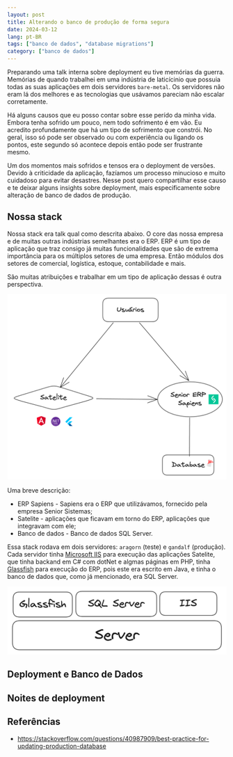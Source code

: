 ```yaml
---
layout: post
title: Alterando o banco de produção de forma segura
date: 2024-03-12
lang: pt-BR
tags: ["banco de dados", "database migrations"]
category: ["banco de dados"]
---
```


Preparando uma talk interna sobre deployment eu tive memórias da guerra. Memórias de quando trabalhei em uma indústria
de laticícinio que possuia todas as suas aplicações em dois servidores `bare-metal`. Os servidores não eram lá dos
melhores e as tecnologias que usávamos pareciam não escalar corretamente.

Há alguns causos que eu posso contar sobre esse perído da minha vida. Embora tenha sofrido um pouco, nem todo sofrimento
é em vão. Eu acredito profundamente que há um tipo de sofrimento que constrói. No geral, isso só pode ser observado ou com
experiência ou ligando os pontos, este segundo só acontece depois então pode ser frustrante mesmo.

Um dos momentos mais sofridos e tensos era o deployment de versões. Devido à criticidade da aplicação, fazíamos um
processo minucioso e muito cuidadoso para evitar desastres. Nesse post quero compartilhar esse causo e te deixar alguns
insights sobre deployment, mais especificamente sobre alteração de banco de dados de produção.

## Nossa stack

Nossa stack era talk qual como descrita abaixo. O core das nossa empresa e de muitas outras indústrias semelhantes era
o ERP. ERP é um tipo de aplicação que traz consigo já muitas funcionalidades que são de extrema importância para os
múltiplos setores de uma empresa. Então módulos dos setores de comercial, logística, estoque, contabilidade e mais.

São muitas atribuições e trabalhar em um tipo de aplicação dessas é outra perspectiva.

![Imagem com a stack utilizada pelo setor de TI da indústria mostrando como os usuários interagem com as aplicações](/assets/maranguape.png)

Uma breve descrição:

- ERP Sapiens - Sapiens era o ERP que utilizávamos, fornecido pela empresa Senior Sistemas;
- Satelite - aplicações que ficavam em torno do ERP, aplicações que integravam com ele;
- Banco de dados - Banco de dados SQL Server.

Essa stack rodava em dois servidores: `aragorn` (teste) e `gandalf` (produção). Cada servidor tinha [Microsoft IIS](https://en.wikipedia.org/wiki/Internet_Information_Services) para execução
das aplicações Satelite, que tinha backand em C# com dotNet e algmas páginas em PHP, tinha [Glassfish](https://www.oracle.com/middleware/technologies/glassfish-server.html) para execução do
ERP, pois este era escrito em Java, e tinha o banco de dados que, como já mencionado, era SQL Server.

![Processos principais de um servidor em nossa stack](/assets/server.png)

## Deployment e Banco de Dados

## Noites de deployment

## Referências

- https://stackoverflow.com/questions/40987909/best-practice-for-updating-production-database
